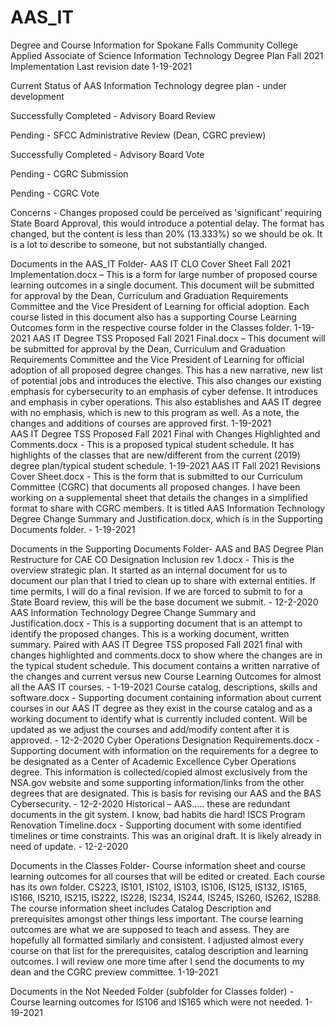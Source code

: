 # AAS_IT
Degree and Course Information for Spokane Falls Community College Applied Associate of Science Information Technology Degree Plan Fall 2021 Implementation 
Last revision date 1-19-2021

Current Status of AAS Information Technology degree plan - under development

Successfully Completed - Advisory Board Review

Pending - SFCC Administrative Review (Dean, CGRC preview)

Successfully Completed - Advisory Board Vote

Pending - CGRC Submission

Pending - CGRC Vote

Concerns - Changes proposed could be perceived as 'significant' requiring State Board Approval, this would introduce a potential delay.  The format has changed, but the content is less than 20% (13.333%) so we should be ok.  It is a lot to describe to someone, but not substantially changed.

Documents in the AAS_IT Folder-
AAS IT CLO Cover Sheet Fall 2021 Implementation.docx – This is a form for large number of proposed course learning outcomes in a single document.  This document will be submitted for approval by the Dean, Curriculum and Graduation Requirements Committee and the Vice President of Learning for official adoption.  Each course listed in this document also has a supporting Course Learning Outcomes form in the respective course folder in the Classes folder.  1-19-2021
AAS IT Degree TSS Proposed Fall 2021 Final.docx – This document will be submitted for approval by the Dean, Curriculum and Graduation Requirements Committee and the Vice President of Learning for official adoption of all proposed degree changes.  This has a new narrative, new list of potential jobs and introduces the elective.  This also changes our existing emphasis for cybersecurity to an emphasis of cyber defense.  It introduces and emphasis in cyber operations.  This also establishes and AAS IT degree with no emphasis, which is new to this program as well.  As a note, the changes and additions of courses are approved first.  1-19-2021  
AAS IT Degree TSS Proposed Fall 2021 Final with Changes Highlighted and Comments.docx - This is a proposed typical student schedule.  It has highlights of the classes that are new/different from the current (2019) degree plan/typical student schedule. 1-19-2021
AAS IT Fall 2021 Revisions Cover Sheet.docx - This is the form that is submitted to our Curriculum Committee (CGRC) that documents all proposed changes.  I have been working on a supplemental sheet that details the changes in a simplified format to share with CGRC members.  It is titled AAS Information Technology Degree Change Summary and Justification.docx, which is in the Supporting Documents folder. - 1-19-2021

Documents in the Supporting Documents Folder-
AAS and BAS Degree Plan Restructure for CAE CO Designation Inclusion rev 1.docx - This is the overview strategic plan.  It started as an internal document for us to document our plan that I tried to clean up to share with external entities.  If time permits, I will do a final revision.  If we are forced to submit to for a State Board review, this will be the base document we submit.  - 12-2-2020
AAS Information Technology Degree Change Summary and Justification.docx - This is a supporting document that is an attempt to identify the proposed changes.  This is a working document, written summary. Paired with AAS IT Degree TSS proposed Fall 2021 final with changes highlighted and comments.docx to show where the changes are in the typical student schedule.  This document contains a written narrative of the changes and current versus new Course Learning Outcomes for almost all the AAS IT courses. - 1-19-2021
Course catalog, descriptions, skills and software.docx - Supporting document containing information about current courses in our AAS IT degree as they exist in the course catalog and as a working document to identify what is currently included content.  Will be updated as we adjust the courses and add/modify content after it is approved. - 12-2-2020
Cyber Operations Designation Requirements.docx - Supporting document with information on the requirements for a degree to be designated as a Center of Academic Excellence Cyber Operations degree.  This information is collected/copied almost exclusively from the NSA.gov website and some supporting information/links from the other degrees that are designated.  This is basis for revising our AAS and the BAS Cybersecurity. - 12-2-2020
Historical – AAS…..   these are redundant documents in the git system.  I know, bad habits die hard!
ISCS Program Renovation Timeline.docx - Supporting document with some identified timelines or time constraints.  This was an original draft.  It is likely already in need of update. - 12-2-2020

Documents in the Classes Folder-
Course information sheet and course learning outcomes for all courses that will be edited or created. Each course has its own folder.  CS223, IS101, IS102, IS103, IS106, IS125, IS132, IS165, IS166, IS210, IS215, IS222, IS228, IS234, IS244, IS245, IS260, IS262, IS288.  The course information sheet includes Catalog Description and prerequisites amongst other things less important.  The course learning outcomes are what we are supposed to teach and assess.  They are hopefully all formatted similarly and consistent.  I adjusted almost every course on that list for the prerequisites, catalog description and learning outcomes.  I will review one more time after I send the documents to my dean and the CGRC preview committee.  1-19-2021

Documents in the Not Needed Folder (subfolder for Classes folder) -
Course learning outcomes for IS106 and IS165 which were not needed.  1-19-2021

